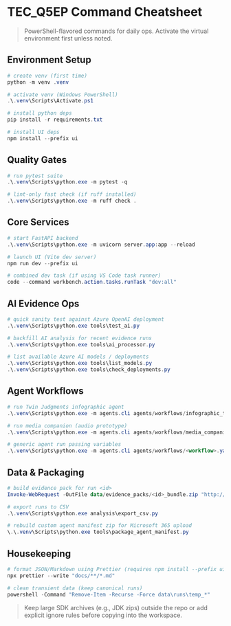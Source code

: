 # TEC_Q5EP Command Cheatsheet

> PowerShell-flavored commands for daily ops. Activate the virtual environment first unless noted.

## Environment Setup

```powershell
# create venv (first time)
python -m venv .venv

# activate venv (Windows PowerShell)
.\.venv\Scripts\Activate.ps1

# install python deps
pip install -r requirements.txt

# install UI deps
npm install --prefix ui
```

## Quality Gates

```powershell
# run pytest suite
.\.venv\Scripts\python.exe -m pytest -q

# lint-only fast check (if ruff installed)
.\.venv\Scripts\python.exe -m ruff check .
```

## Core Services

```powershell
# start FastAPI backend
.\.venv\Scripts\python.exe -m uvicorn server.app:app --reload

# launch UI (Vite dev server)
npm run dev --prefix ui

# combined dev task (if using VS Code task runner)
code --command workbench.action.tasks.runTask "dev:all"
```

## AI Evidence Ops

```powershell
# quick sanity test against Azure OpenAI deployment
.\.venv\Scripts\python.exe tools\test_ai.py

# backfill AI analysis for recent evidence runs
.\.venv\Scripts\python.exe tools\ai_processor.py

# list available Azure AI models / deployments
.\.venv\Scripts\python.exe tools\list_models.py
.\.venv\Scripts\python.exe tools\check_deployments.py
```

## Agent Workflows

```powershell
# run Twin Judgments infographic agent
.\.venv\Scripts\python.exe -m agents.cli agents/workflows/infographic_twin_judgments.yaml --base-url http://127.0.0.1:8000

# run media companion (audio prototype)
.\.venv\Scripts\python.exe -m agents.cli agents/workflows/media_companion_agent.yaml --var audio_path="C:\\path\\to\\track.wav" --var context_tags="resonance,lumina"

# generic agent run passing variables
.\.venv\Scripts\python.exe -m agents.cli agents/workflows/<workflow>.yaml --var key=value
```

## Data & Packaging

```powershell
# build evidence pack for run <id>
Invoke-WebRequest -OutFile data/evidence_packs/<id>_bundle.zip "http://127.0.0.1:8000/pack/<id>"

# export runs to CSV
.\.venv\Scripts\python.exe analysis\export_csv.py

# rebuild custom agent manifest zip for Microsoft 365 upload
\.\.venv\Scripts\python.exe tools\package_agent_manifest.py
```

## Housekeeping

```powershell
# format JSON/Markdown using Prettier (requires npm install --prefix ui already)
npx prettier --write "docs/**/*.md"

# clean transient data (keep canonical runs)
powershell -Command "Remove-Item -Recurse -Force data\runs\temp_*"
```

> Keep large SDK archives (e.g., JDK zips) outside the repo or add explicit ignore rules before copying into the workspace.
